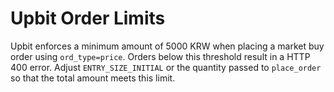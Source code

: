 # Upbit Order Limits

Upbit enforces a minimum amount of 5000 KRW when placing a market buy order using `ord_type=price`.
Orders below this threshold result in a HTTP 400 error.
Adjust `ENTRY_SIZE_INITIAL` or the quantity passed to `place_order` so that the total amount meets this limit.
